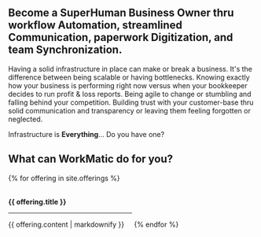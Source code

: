 <head>
  <link href="assets/css/all.css" rel="stylesheet"> <!--load all styles -->
</head>

## Become a SuperHuman Business Owner thru workflow Automation, streamlined Communication, paperwork Digitization, and team Synchronization.   

Having a solid infrastructure in place can make or break a business. It's the difference between being scalable or having bottlenecks. Knowing exactly how your business is performing right now versus when your bookkeeper decides to run profit & loss reports. Being agile to change or stumbling and falling behind your competition. Building trust with your customer-base thru solid communication and transparency or leaving them feeling forgotten or neglected.

Infrastructure is **Everything**... Do you have one?

## What can WorkMatic do for you?

{% for offering in site.offerings %}
  <div style="display: inline-block; width: 50%;">
    <td style="text-align: center;"><i class="fas fa-{{ offering.icon }}  fa-8x"></i></td><br>
    <b>{{ offering.title }}</b>
    <hr>
    <p>{{ offering.content | markdownify }}</p>
  </div>
{% endfor %}
